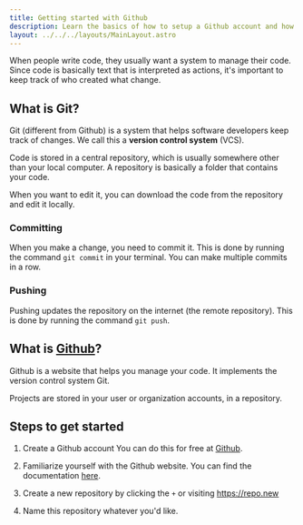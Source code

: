 ```yaml
---
title: Getting started with Github
description: Learn the basics of how to setup a Github account and how to use it.
layout: ../../../layouts/MainLayout.astro
---
```


When people write code, they usually want a system to manage their code. Since code is basically text that is interpreted as actions, it's important to keep track of who created what change.

## What is Git?

Git (different from Github) is a system that helps software developers keep track of changes. We call this a **version control system** (VCS).

Code is stored in a central repository, which is usually somewhere other than your local computer. A repository is basically a folder that contains your code. 

When you want to edit it, you can download the code from the repository and edit it locally.

### Committing
    
When you make a change, you need to commit it. This is done by running the command `git commit` in your terminal. You can make multiple commits in a row.

### Pushing

Pushing updates the repository on the internet (the remote repository). This is done by running the command `git push`.

## What is [Github](https://github.com)?

Github is a website that helps you manage your code. It implements the version control system Git.

Projects are stored in your user or organization accounts, in a repository.

## Steps to get started

1. Create a Github account
   You can do this for free at [Github](https://github.com/signup).

2. Familiarize yourself with the Github website. You can find the documentation [here](https://help.github.com/en/github/getting-started-with-github/).

3. Create a new repository by clicking the `+` or visiting https://repo.new
4. Name this repository whatever you'd like.